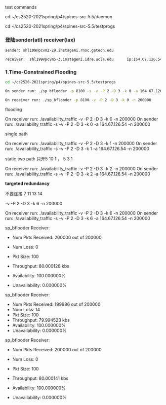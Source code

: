 test commands

cd ~/cs2520-2021spring/p4/spines-src-5.5/daemon

cd ~/cs2520-2021spring/p4/spines-src-5.5/testprogs

### 登陆sender(atl) receiver(lax)

```bash
sender: shl199@pcvm2-29.instageni.rnoc.gatech.edu

receiver:  shl199@pcvm5-3.instageni.idre.ucla.edu      ip:164.67.126.54
```



### 1.Time-Constrained Flooding 

```bash
cd ~/cs2520-2021spring/p4/spines-src-5.5/testprogs

On sender run: ./sp_bflooder -p 8100 -s -v -P 2 -D 3 -k 0 -a 164.67.126.54 -n 200000 -R 2000

On receiver run: ./sp_bflooder -p 8100 -v -P 2 -D 3 -k 0 -n 200000
```



flooding

On receiver run: ./availability_traffic -v -P 2 -D 3 -k 0 -n 200000
On sender run: ./availability_traffic   -s -v -P 2 -D 3 -k 0 -a 164.67.126.54 -n 200000





single path

On receiver run: ./availability_traffic -v -P 2 -D 3 -k 1 -n 200000
On sender run: ./availability_traffic   -s -v -P 2 -D 3 -k 1 -a 164.67.126.54 -n 200000



static two path 只开5 10 1 ，  5 3 1 

On receiver run: ./availability_traffic -v -P 2 -D 3 -k 2 -n 200000
On sender run: ./availability_traffic   -s -v -P 2 -D 3 -k 2 -a 164.67.126.54 -n 200000



**targeted redundancy**

不要连接 7 11 13 14

 -v -P 2 -D 3 -k 6 -n 200000

On receiver run: ./availability_traffic  -v -P 2 -D 3 -k 6 -n 200000
On sender run: ./availability_traffic   -s -v -P 2 -D 3 -k 6 -a 164.67.126.54 -n 200000



sp_bflooder Receiver:
- Num Pkts Received:    200000 out of 200000

- Num Loss:     0

- Pkt Size:     100

- Throughput:   80.000128 kbs

- Availability: 100.000000%

- Unavailability:       0.000000%

  

sp_bflooder Receiver:
- Num Pkts Received:    199986 out of 200000
- Num Loss:     14
- Pkt Size:     100
- Throughput:   79.994523 kbs
- Availability: 100.000000%
- Unavailability:       0.000000%



sp_bflooder Receiver:
- Num Pkts Received:    200000 out of 200000
- Num Loss:     0
- Pkt Size:     100
- Throughput:   80.000141 kbs

- Availability: 100.000000%
- Unavailability:       0.000000%



